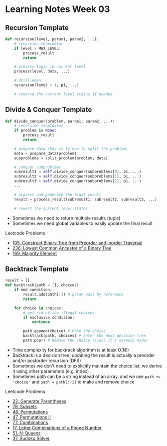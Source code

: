 Learning Notes Week 03
======================

Recursion Template
------------------

```py
def recursion(level, param1, param2, ...):
    # recursion terminator
    if level > MAX_LEVEL:
        process_result
        return

    # process logic in current level
    process(level, data, ...)

    # drill down
    recursion(level + 1, p1, ...)

    # reverse the current level status if needed
```

Divide & Conquer Template
-------------------------

```py
def divide_conquer(problem, param1, param2, ...):
    # recursion terminator
    if problem is None:
        process_result
        return

    # prepare data (key is to how to split the problem)
    data = prepare_data(problem)
    subproblems = split_problem(problem, data)

    # conquer subproblems
    subresult1 = self.divide_conquer(subproblems[0], p1, ...)
    subresult2 = self.divide_conquer(subproblems[1], p1, ...)
    subresult3 = self.divide_conquer(subproblems[2], p1, ...)
    ...

    # process and generate the final result
    result = process_result(subresult1, subresult2, subresult3, ...)

    # revert the current level states
```

- Sometimes we need to return multiple results (tuple)
- Sometimes we need global variables to easily update the final result

Leetcode Problems
- [105. Construct Binary Tree from Preorder and Inorder Traversal](https://leetcode.com/problems/construct-binary-tree-from-preorder-and-inorder-traversal/)
- [236. Lowest Common Ancestor of a Binary Tree](https://leetcode.com/problems/lowest-common-ancestor-of-a-binary-tree/)
- [169. Majority Element](https://leetcode.com/problems/majority-element/)

Backtrack Template
------------------

```py
result = []
def backtrack(path = [], choices):
    if end condition:
        result.add(path[:]) # param pass by reference
        return

    for choice in choices:
        # get rid of the illegal choices
        if exclusive condition:
            continue

        path.append(choice) # Make the choice
        backtrack(path, choices) # enter the next decision tree
        path.pop() # Remove the choice (since it's already made)
```

- Time complexity for backtrack algorithm is at least O(N!)
- Backtrack is a decision tree, updating the result is actually a preorder and/or postorder recursion (DFS)
- Sometimes we don't need to explicitly maintain the choice list, we derive it using other parameters (e.g. index)
- Sometimes path can be a string instead of an array, and we use `path += 'choice'` and `path = path[:-1]` to make and remove choice

Leetcode Problems
- [22. Generate Parentheses](https://leetcode.com/problems/generate-parentheses/)
- [78. Subsets](https://leetcode.com/problems/subsets/)
- [46. Permutations](https://leetcode.com/problems/permutations/)
- [47. Permutations II](https://leetcode.com/problems/permutations-ii/)
- [77. Combinations](https://leetcode.com/problems/combinations/)
- [17. Letter Combinations of a Phone Number](https://leetcode.com/problems/letter-combinations-of-a-phone-number/)
- [51. N-Queens](https://leetcode.com/problems/n-queens/)
- [37. Sudoku Solver](https://leetcode.com/problems/sudoku-solver/)